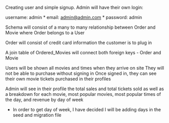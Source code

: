 Creating user and simple signup. Admin will have their own login:

username: admin * 
email: admin@admin.com * 
password: admin

Schema will consist of a many to many relationship between Order and Movie where Order belongs to a User

Order will consist of credit card information the customer is to plug in

A join table of Ordered_Movies will connect both foreign keys - Order and Movie 
  
Users will be shown all movies and times when they arrive on site
They will not be able to purchase without signing in
Once signed in, they can see their own movie tickets purchased in their profiles

Admin will see in their profile the total sales and total tickets sold as well as a breakdown for each movie, most popular movies, most popular times of the day, and revenue by day of week
- In order to get day of week, I have decided I will be adding days in the seed and migration file 
